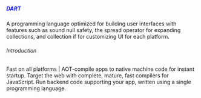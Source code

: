 <h5 style="color:blue;"> DART</h5>

A programming language optimized for building user interfaces with features such as sound null safety, the spread operator for expanding collections, and collection if for customizing UI for each platform.

###### Introduction
Fast on all platforms | AOT-compile apps to native machine code for instant startup.
Target the web with complete, mature, fast compilers for JavaScript.
Run backend code supporting your app, written using a single programming language.